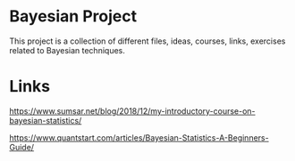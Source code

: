 # Bayesian Project

This project is a collection of different files, ideas, courses, links, exercises related to Bayesian techniques.


# Links

https://www.sumsar.net/blog/2018/12/my-introductory-course-on-bayesian-statistics/

https://www.quantstart.com/articles/Bayesian-Statistics-A-Beginners-Guide/

